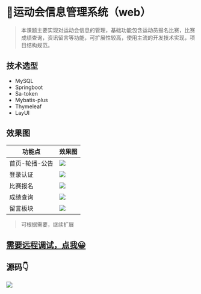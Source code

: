 # 🏓运动会信息管理系统（web）

> 本课题主要实现对运动会信息的管理，基础功能包含运动员报名比赛，比赛成绩查询，资讯留言等功能，可扩展性较高，使用主流的开发技术实现，项目结构规范。

## 技术选型
- MySQL
- Springboot
- Sa-token
- Mybatis-plus
- Thymeleaf
- LayUI
## 效果图

| 功能点  |效果图|
|------|---|
| 首页-轮播-公告|![](http://cdn.qiniu.liyansheng.top/img/20240602223346.png)|
| 登录认证 |![](http://cdn.qiniu.liyansheng.top/img/20240602223220.png)|
| 比赛报名|![](http://cdn.qiniu.liyansheng.top/img/20240602223506.png)|
|成绩查询|![](http://cdn.qiniu.liyansheng.top/img/20240602223532.png) |
|留言板块|![](http://cdn.qiniu.liyansheng.top/img/20240602224036.png) |

> 可根据需要，继续扩展

## [需要远程调试，点我😀](http://blog.liyansheng.top/remote_help/)

## 源码👇
![](http://cdn.qiniu.liyansheng.top/img/20240602231331.png)

